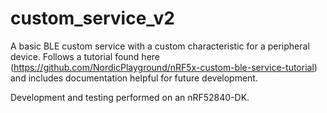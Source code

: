 # custom_service_v2

A basic BLE custom service with a custom characteristic for a peripheral device. Follows a tutorial found here (https://github.com/NordicPlayground/nRF5x-custom-ble-service-tutorial) and includes documentation helpful for future development.

Development and testing performed on an nRF52840-DK.